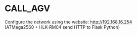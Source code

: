 # CALL_AGV
Configure the network using the website: http://192.168.16.254 (ATMega2560 + HLK-RM04 send HTTP to Flask Python)
